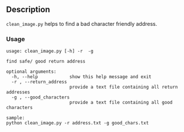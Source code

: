 ## Description
`clean_image.py` helps to find a bad character friendly address.

### Usage
```
usage: clean_image.py [-h] -r  -g

find safe/ good return address

optional arguments:
  -h, --help            show this help message and exit
  -r , --return_address 
                        provide a text file containing all return addresses
  -g , --good_characters 
                        provide a text file containing all good characters

sample:
python clean_image.py -r address.txt -g good_chars.txt
```

 


